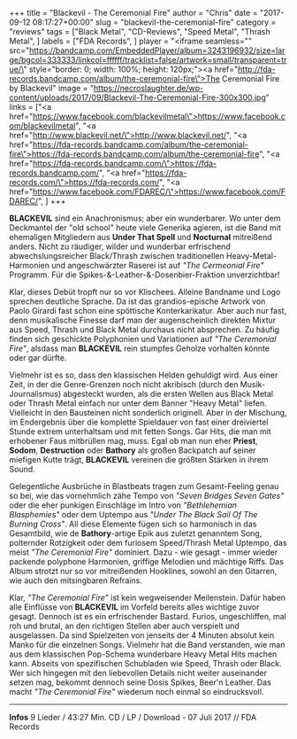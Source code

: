 +++
title = "Blackevil - The Ceremonial Fire"
author = "Chris"
date = "2017-09-12 08:17:27+00:00"
slug = "blackevil-the-ceremonial-fire"
category = "reviews"
tags = ["Black Metal", "CD-Reviews", "Speed Metal", "Thrash Metal", ]
labels = ["FDA Records", ]
player = "<iframe seamless=\"\" src=\"https://bandcamp.com/EmbeddedPlayer/album=3243196932/size=large/bgcol=333333/linkcol=ffffff/tracklist=false/artwork=small/transparent=true/\" style=\"border: 0; width: 100%; height: 120px;\"><a href=\"http://fda-records.bandcamp.com/album/the-ceremonial-fire\">The Ceremonial Fire by Blackevil</a></iframe>"
image = "https://necroslaughter.de/wp-content/uploads/2017/09/Blackevil-The-Ceremonial-Fire-300x300.jpg"
links = ["<a href=\"https://www.facebook.com/blackevilmetal\">https://www.facebook.com/blackevilmetal</a>", "<a href=\"http://www.blackevil.net/\">http://www.blackevil.net/</a>", "<a href=\"https://fda-records.bandcamp.com/album/the-ceremonial-fire\">https://fda-records.bandcamp.com/album/the-ceremonial-fire</a>", "<a href=\"https://fda-records.bandcamp.com/\">https://fda-records.bandcamp.com/</a>", "<a href=\"https://fda-records.com/\">https://fda-records.com/</a>", "<a href=\"https://www.facebook.com/FDAREC/\">https://www.facebook.com/FDAREC/</a>", ]
+++

**BLACKEVIL** sind ein Anachronismus; aber ein wunderbarer. Wo unter dem Deckmantel der "old school" heute viele Generika agieren, ist die Band mit ehemaligen Mitgliedern aus **Under That Spell** und **Nocturnal** mitreißend anders. Nicht zu räudiger, wilder und wunderbar erfrischend abwechslungsreicher Black/Thrash zwischen traditionellen Heavy-Metal-Harmonien und angeschwärzter Raserei ist auf _"The Cermeonial Fire"_ Programm. Für die Spikes-&amp;-Leather-&amp;-Dosenbier-Fraktion unverzichtbar!

Klar, dieses Debüt tropft nur so vor Klischees. Alleine Bandname und Logo sprechen deutliche Sprache. Da ist das grandios-epische Artwork von Paolo Girardi fast schon eine spöttische Konterkarikatur. Aber auch nur fast, denn musikalische Finesse darf man der augenscheinlich direkten Mixtur aus Speed, Thrash und Black Metal durchaus nicht absprechen. Zu häufig finden sich geschickte Polyphonien und Variationen auf _"The Ceremonial Fire"_, alsdass man **BLACKEVIL** rein stumpfes Geholze vorhalten könnte oder gar dürfte.

Vielmehr ist es so, dass den klassischen Helden gehuldigt wird. Aus einer Zeit, in der die Genre-Grenzen noch nicht akribisch (durch den Musik-Journalismus) abgesteckt wurden, als die ersten Wellen aus Black Metal oder Thrash Metal einfach nur unter dem Banner "Heavy Metal" liefen. Vielleicht in den Bausteinen nicht sonderlich originell. Aber in der Mischung, im Endergebnis über die komplette Spieldauer von fast einer dreiviertel Stunde extrem unterhaltsam und mit fetten Songs. Gar Hits, die man mit erhobener Faus mitbrüllen mag, muss. Egal ob man nun eher **Priest**, **Sodom**, **Destruction** oder **Bathory** als großen Backpatch auf seiner miefigen Kutte trägt, **BLACKEVIL** vereinen die größten Stärken in ihrem Sound.

Gelegentliche Ausbrüche in Blastbeats tragen zum Gesamt-Feeling genau so bei, wie das vornehmlich zähe Tempo von _"Seven Bridges Seven Gates"_ oder die eher punkigen Einschläge im Intro von _"Bethlehemian Blasphemies"_ oder dem Uptempo aus _"Under The Black Sail Of The Burning Cross"_. All diese Elemente fügen sich so harmonisch in das Gesamtbild, wie de **Bathory**-artige Epik aus zuletzt genanntem Song, polternder Rotzigkeit oder dem furiosem Speed/Thrash Metal Uptempo, das meist _"The Ceremonial Fire"_ dominiert. Dazu - wie gesagt - immer wieder packende polyphone Harmonien, griffige Melodien und mächtige Riffs. Das Album strotzt nur so vor mitreißenden Hooklines, sowohl an den Gitarren, wie auch den mitsingbaren Refrains.

Klar, _"The Ceremonial Fire"_ ist kein wegweisender Meilenstein. Dafür haben alle Einflüsse von **BLACKEVIL** im Vorfeld bereits alles wichtige zuvor gesagt. Dennoch ist es ein erfrischender Bastard. Furios, ungeschliffen, mal roh und brutal, an den richtigen Stellen aber auch verspielt und ausgelassen. Da sind Spielzeiten von jenseits der 4 Minuten absolut kein Manko für die einzelnen Songs. Vielmehr hat die Band verstanden, wie man aus dem klassischen Pop-Schema wunderbare Heavy Metal Hits machen kann. Abseits von spezifischen Schubladen wie Speed, Thrash oder Black. Wer sich hingegen mit den liebevollen Details nicht weiter auseinander setzen mag, bekommt dennoch seine Dosis Spikes, Beer'n Leather. Das macht _"The Ceremonial Fire"_ wiederum noch einmal so eindrucksvoll.





---
**Infos**
9 Lieder / 43:27 Min.
CD / LP / Download - 07 Juli 2017 // FDA Records
